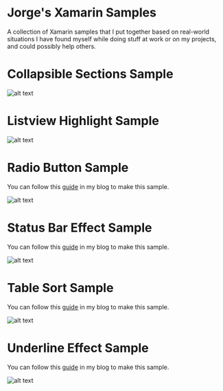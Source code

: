 # Jorge's Xamarin Samples

A collection of Xamarin samples that I put together based on real-world situations I have found myself while doing stuff at work or on my projects, and could possibly help others. 

# Collapsible Sections Sample

![alt text](https://raw.githubusercontent.com/iruel865/Jorge-Xamarin-Samples/master/AppSampleScreenshots/Collapsible%20Sections%20Sample.png)

# Listview Highlight Sample

![alt text](https://github.com/iruel865/Jorge-Xamarin-Samples/blob/master/AppSampleScreenshots/ListView%20Highlight%20Sample.png)

# Radio Button Sample

You can follow this [guide](https://jorgearamirez.wordpress.com/2017/11/19/radio-button-samples/) in my blog to make this sample.

![alt text](https://github.com/iruel865/Jorge-Xamarin-Samples/blob/master/AppSampleScreenshots/Radio%20Button%20Sample.png)

# Status Bar Effect Sample

You can follow this [guide](https://jorgearamirez.wordpress.com/2016/07/18/lesson-x-effects-for-the-status-bar/) in my blog to make this sample.

![alt text](https://github.com/iruel865/Jorge-Xamarin-Samples/blob/master/AppSampleScreenshots/Status%20Bar%20Effect%20Demo.png)

# Table Sort Sample

You can follow this [guide](https://jorgearamirez.wordpress.com/2018/01/11/table-sort-sample/) in my blog to make this sample.

![alt text](https://github.com/iruel865/Jorge-Xamarin-Samples/blob/master/AppSampleScreenshots/Table%20Sort%20Sample.png)

# Underline Effect Sample

You can follow this [guide](https://jorgearamirez.wordpress.com/2017/10/16/effects-to-underline-labels/) in my blog to make this sample.

![alt text](https://github.com/iruel865/Jorge-Xamarin-Samples/blob/master/AppSampleScreenshots/Underline%20Effect%20Sample.png)

